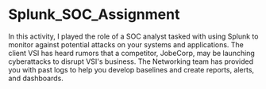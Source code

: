 # Splunk_SOC_Assignment
In this activity, I played the role of a SOC analyst tasked with using Splunk to monitor against potential attacks on your systems and applications. The client VSI has heard rumors that a competitor, JobeCorp, may be launching cyberattacks to disrupt VSI's business. The Networking team has provided you with past logs to help you develop baselines and create reports, alerts, and dashboards.
